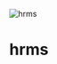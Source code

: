 ![hrms](https://user-images.githubusercontent.com/80326351/121088545-9459f780-c7ee-11eb-862f-c4270f855d41.png)



# hrms
